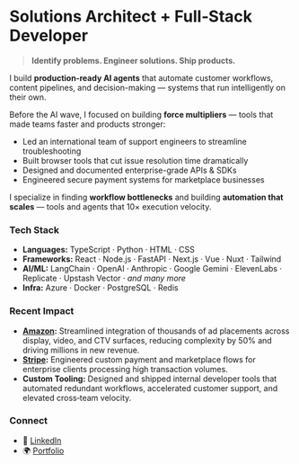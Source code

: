 # Solutions Architect + Full‑Stack Developer  
> **Identify problems. Engineer solutions. Ship products.**

I build **production‑ready AI agents** that automate customer workflows, content pipelines, and decision-making — systems that run intelligently on their own.  

Before the AI wave, I focused on building **force multipliers** — tools that made teams faster and products stronger:

- Led an international team of support engineers to streamline troubleshooting  
- Built browser tools that cut issue resolution time dramatically  
- Designed and documented enterprise-grade APIs & SDKs  
- Engineered secure payment systems for marketplace businesses  

I specialize in finding **workflow bottlenecks** and building **automation that scales** — tools and agents that 10× execution velocity.

### Tech Stack

- **Languages:** TypeScript · Python · HTML · CSS
- **Frameworks:** React · Node.js · FastAPI · Next.js · Vue · Nuxt · Tailwind  
- **AI/ML:** LangChain · OpenAI · Anthropic · Google Gemini · ElevenLabs · Replicate · Upstash Vector · _and many more_
- **Infra:** Azure · Docker · PostgreSQL · Redis

### Recent Impact
- **[Amazon](https://aps.amazon.com):** Streamlined integration of thousands of ad placements across display, video, and CTV surfaces, reducing complexity by 50% and driving millions in new revenue.
- **[Stripe](https://stripe.com):** Engineered custom payment and marketplace flows for enterprise clients processing high transaction volumes.
- **Custom Tooling:** Designed and shipped internal developer tools that automated redundant workflows, accelerated customer support, and elevated cross‑team velocity.

### Connect

- 💼 [LinkedIn](https://linkedin.com/in/jcottam)  
- 🌍 [Portfolio](https://johnryancottam.com)
